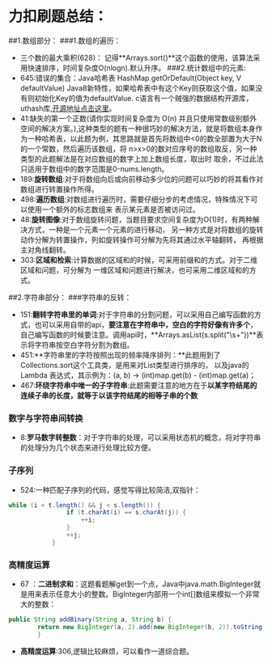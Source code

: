 # 力扣刷题总结：
##1.数组部分：
###1.数组的遍历：
+ 三个数的最大乘积(628)：
记得**Arrays.sort()**这个函数的使用，该算法采用快速排序，时间复杂度O(nlogn).默认升序。
###2.统计数组中的元素:
+ 645:错误的集合：Java哈希表 HashMap.getOrDefault(Object key, V defaultValue) Java8新特性，如果哈希表中有这个Key则获取这个值，如果没有则初始化Key的值为defaultValue.
 c语言有一个贼强的数据结构开源库，uthash库,[开源地址点击这里](https://github.com/troydhanson/uthash)。
 + 41:缺失的第一个正数(请你实现时间复杂度为 O(n) 并且只使用常数级别额外空间的解决方案。),这种类型的题有一种很巧妙的解决方法，就是将数组本身作为一种哈希表，以此题为例，其思路就是首先将数组中<0的数全部置为大于N
 的一个常数，然后遍历该数组，将 n>x>0的数对应序号的数组取反，另一种类型的此题解法是在对应数组的数字上加上数组长度，取出时
 取余，不过此法只适用于数组中的数字范围是0-nums.length。
 + 189:**旋转数组**:对于将数组向后或向前移动多少位的问题可以巧妙的将其看作对数组进行转置操作所得。
 + 498:**遍历数组**:对数组进行遍历时，需要仔细分步的考虑情况，特殊情况下可以使用一个额外的标志数组来
 表示某元素是否被访问过。
 + 48:**旋转图像**:对于数组旋转问题，当题目要求空间复杂度为O(1)时，有两种解决方式，一种是一个元素一个元素的进行移动，
 另一种方式是对将数组的旋转动作分解为转置操作，列如旋转操作可分解为先将其通过水平轴翻转，
 再根据主对角线翻转。
 + 303:**区域和检索**:计算数据的区域和的时候，可采用前缀和的方式。对于二维区域和问题，可分解为
 一维区域和问题进行解决，也可采用二维区域和的方式。
 
 ##2.字符串部分：
 ###字符串的反转：
 + 151:**翻转字符串里的单词**:对于字符串的分割问题，可以采用自己编写函数的方式，也可以采用自带的api，**要注意在字符串中，空白的字符好像有许多个**，
 自己编写函数的时候要注意。调用api时，**Arrays.asList(s.split("\\s+"))**表示将字符串按空白字符分割为数组。
 + 451:**字符串里的字符按照出现的频率降序排列：**此题用到了Collections.sort这个工具类，是用来对List类型进行排序的，
 以及java的Lambda 表达式，其示例为：(a, b) -> (int)map.get(b) - (int)map.get(a)；
 + 467:**环绕字符串中唯一的子字符串**:此题需要注意的地方在于**以某字符结尾的连续子串的长度，就等于以该字符结尾的相等子串的个数**
 ### 数字与字符串间转换
 + 8:**罗马数字转整数**：对于字符串的处理，可以采用状态机的概念，将对字符串的处理分为几个状态来进行处理比较方便。
### 子序列
 + 524:一种匹配子序列的代码，感觉写得比较简洁,双指针：
~~~java
while (i < t.length() && j < s.length()) {
                if (t.charAt(i) == s.charAt(j)) {
                    ++i;
                }
                ++j;
            }
~~~
### 高精度运算
+ 67 ：**二进制求和**：这题看题解get到一个点，Java中java.math.BigInteger就是用来表示任意大小的整数。BigInteger内部用一个int[]数组来模拟一个非常大的整数：
```java
public String addBinary(String a, String b) {
        return new BigInteger(a, 2).add(new BigInteger(b, 2)).toString(2);
        }
```
+ **高精度运算**:306,逻辑比较麻烦，可以看作一道综合题。